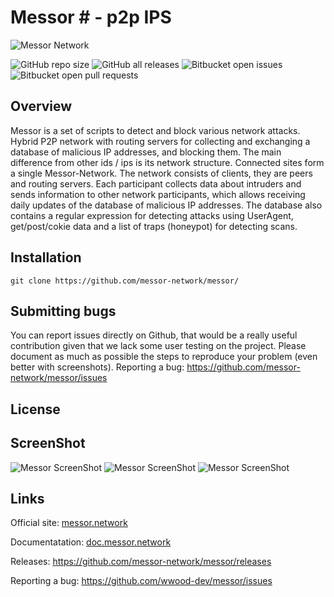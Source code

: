 # Messor # - p2p IPS 
![Messor Network](https://messor.network/images/github_soc_banner.jpeg)

![GitHub repo size](https://img.shields.io/github/repo-size/messor-network/messor)
![GitHub all releases](https://img.shields.io/github/downloads/messor-network/messor/total)
![Bitbucket open issues](https://img.shields.io/bitbucket/issues/messor-network/messor)
![Bitbucket open pull requests](https://img.shields.io/bitbucket/pr-raw/messor-network/messor)

## Overview ##
Messor is a set of scripts to detect and block various network attacks.
Hybrid P2P network with routing servers for collecting and exchanging a database of malicious IP addresses, and blocking them.
The main difference from other ids / ips is its network structure.
Connected sites form a single Messor-Network.
The network consists of clients, they are peers and routing servers. 
Each participant collects data about intruders and sends information to other network participants, which allows receiving daily updates of the database of malicious IP addresses.
The database also contains a regular expression for detecting attacks using UserAgent, get/post/cokie data and a list of traps (honeypot) for detecting scans.

## Installation
```shell
git clone https://github.com/messor-network/messor/
```

## Submitting bugs
You can report issues directly on Github, that would be a really useful contribution given that we lack some user testing on the project. 
Please document as much as possible the steps to reproduce your problem (even better with screenshots).
Reporting a bug: <https://github.com/messor-network/messor/issues>

## License



## ScreenShot
![Messor ScreenShot](https://messor.network/images/screenshot-1.png)
![Messor ScreenShot](https://messor.network/images/screenshot-2.png)
![Messor ScreenShot](https://messor.network/images/screenshot-3.png)


## Links
Official site:   [messor.network](https://messor.network/)

Documentatation: [doc.messor.network](https://doc.messor.network/)

Releases:        <https://github.com/messor-network/messor/releases>

Reporting a bug: <https://github.com/wwood-dev/messor/issues>
